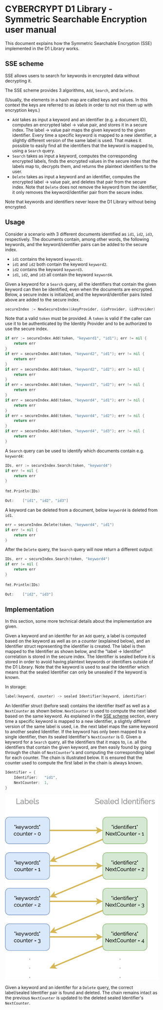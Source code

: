 # CYBERCRYPT D1 Library - Symmetric Searchable Encryption user manual 

This document explains how the Symmetric Searchable Encryption (SSE) implemented in the D1 Library works.

## SSE scheme

SSE allows users to search for keywords in encrypted data without decrypting it.

The SSE scheme provides 3 algorithms, `Add`, `Search`, and `Delete`.

(Usually, the elements in a hash map are called keys and values. In this context the keys are referred to as *labels* in order to not mix them up with encryption keys.) 

* `Add` takes as input a keyword and an identifier (e.g. a document ID), computes an encrypted label -> value pair, and stores it in a secure index. The label -> value pair maps the given keyword to the given identifier. Every time a specific keyword is mapped to a new identifier, a slightly different version of the same label is used. That makes it possible to easily find all the identifiers that the keyword is mapped to, using a `Search` query.
* `Search` takes as input a keyword, computes the corresponding encrypted labels, finds the encrypted values in the secure index that the labels map to, decrypts them, and returns the plaintext identifiers to the user.
* `Delete` takes as input a keyword and an identifier, computes the encrypted label -> value pair, and deletes that pair from the secure index. Note that `Delete` does not remove the keyword from the identifier, it only removes the keyword/identifier pair from the secure index.

Note that keywords and identifiers never leave the D1 Library without being encrypted.

## Usage
Consider a scenario with 3 different documents identified as `id1`, `id2`, `id3`, respectively. The documents contain, among other words, the following keywords, and the keyword/identifier pairs can be added to the secure index.

* `id1` contains the keyword `keyword1`. 
* `id1` and `id2` both contain the keyword `keyword2`.
* `id2` contains the keyword `keyword3`.
* `id1`, `id2`, and `id3` all contain the keyword `keyword4`.

Given a keyword for a `Search` query, all the identifiers that contain the given keyword can then be identified, even when the documents are encrypted. Below, a secure index is initialized, and the keyword/identifier pairs listed above are added to the secure index.

```go
secureIndex := NewSecureIndex(&keyProvider, &ioProvider, &idProvider)
```
Note that a valid `token` must be provided. A `token` is valid if the caller can use it to be authenticated by the Identity Provider and to be authorized to use the secure index.

```go
if err := secureIndex.Add(token, "keyword1", "id1"); err != nil {
    return err
}
if err = secureIndex.Add(token, "keyword2", "id1"); err != nil {
    return err
}
if err = secureIndex.Add(token, "keyword2", "id2"); err != nil {
    return err
}
if err = secureIndex.Add(token, "keyword3", "id2"); err != nil {
    return err
}
if err = secureIndex.Add(token, "keyword4", "id1"); err != nil {
    return err
}
if err = secureIndex.Add(token, "keyword4", "id2"); err != nil {
    return err
}
if err = secureIndex.Add(token, "keyword4", "id3"); err != nil {
    return err
}
```

A `Search` query can be used to identify which documents contain e.g. `keyword4`:

```go
IDs, err := secureIndex.Search(token, "keyword4")
if err != nil {
    return err
}

fmt.Println(IDs)
```

```go
Out:    ["id1", "id2", "id3"]
```

A keyword can be deleted from a document, below `keyword4` is deleted from `id1`.
```go
err = secureIndex.Delete(token, "keyword4", "id1")
if err != nil {
    return err
}
```

After the `Delete` query, the `Search` query will now return a different output:
```go
IDs, err = secureIndex.Search(token, "keyword4")
if err != nil {
    return err
}

fmt.Println(IDs)
```

```go
Out:    ["id2", "id3"]
```

## Implementation

In this section, some more technical details about the implementation are given.

Given a keyword and an identifer for an `Add` query, a label is computed based on the keyword as well as on a *counter* (explained below), and an Identifier struct representing the identifier is created. The label is then mapped to the Identifier as shown below, and the "label -> Identifier" correlation is stored in the secure index. The Identifier is sealed before it is stored in order to avoid having plaintext keywords or identifiers outside of the D1 Library. Note that the keyword is used to seal the Identifier which means that the sealed Identifier can only be unsealed if the keyword is known.

In storage:
```go
label(keyword, counter) -> sealed Identifier(keyword, identifier)
```

An Identifier struct (before seal) contains the identifier itself as well as a `NextCounter` as shown below. `NextCounter` is used to compute the next label based on the same keyword. As explained in the [SSE scheme](#sse-scheme) section, every time a specific keyword is mapped to a new identifier, a slightly different version of the same label is used, i.e. the next label maps the same keyword to another sealed Identifier. If the keyword has only been mapped to a single identifier, then its sealed Identifier's `NextCounter` is 0. Given a keyword for a `Search` query, all the identifiers that it maps to, i.e. all the identifiers that contain the given keyword, are then easily found by going through the chain of `NextCounter`'s and computing the corresponding label for each counter. The chain is illustrated below. It is ensured that the counter used to compute the first label in the chain is always known.

```go
Identifier = {
    Identifier:   "id1",
    NextCounter:  1,
}
```

![sse-chain.png](images/sse-chain.png)

Given a keyword and an identifer for a `Delete` query, the correct label/sealed Identifier pair is found and deleted. The chain remains intact as the previous `NextCounter` is updated to the deleted sealed Identifier's `NextCounter`.